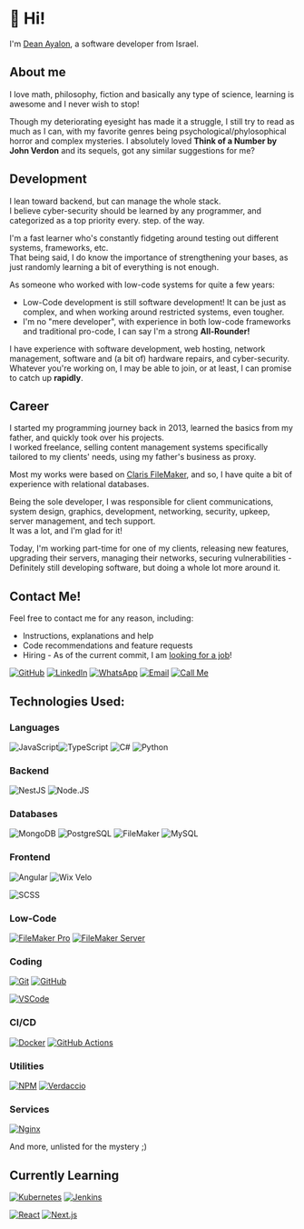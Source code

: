 # 👋 Hi!
I'm [Dean Ayalon](https://deanayalon.com), a software developer from Israel.<br>

## About me
I love math, philosophy, fiction and basically any type of science, learning is awesome and I never wish to stop!

Though my deteriorating eyesight has made it a struggle, I still try to read as much as I can, with my favorite genres being psychological/phylosophical horror and complex mysteries. I absolutely loved **Think of a Number by John Verdon** and its sequels, got any similar suggestions for me?

## Development
I lean toward backend, but can manage the whole stack.<br>
I believe cyber-security should be learned by any programmer, and categorized as a top priority every. step. of the way.

I'm a fast learner who's constantly fidgeting around testing out different systems, frameworks, etc.<br>
That being said, I do know the importance of strengthening your bases, as just randomly learning a bit of everything is not enough.

As someone who worked with low-code systems for quite a few years:
- Low-Code development is still software development! It can be just as complex, and when working around restricted systems, even tougher.
- I'm no "mere developer", with experience in both low-code frameworks and traditional pro-code, I can say I'm a strong **All-Rounder!**

I have experience with software development, web hosting, network management, software and (a bit of) hardware repairs, and cyber-security.<br>
Whatever you're working on, I may be able to join, or at least, I can promise to catch up **rapidly**.

## Career
I started my programming journey back in 2013, learned the basics from my father, and quickly took over his projects.<br>
I worked freelance, selling content management systems specifically tailored to my clients' needs, using my father's business as proxy.

Most my works were based on [Claris FileMaker](https://www.claris.com/filemaker/), and so, I have quite a bit of experience with relational databases.

Being the sole developer, I was responsible for client communications, system design, graphics, development, networking, security, upkeep, server management, and tech support.<br>
It was a lot, and I'm glad for it!

Today, I'm working part-time for one of my clients, releasing new features, upgrading their servers, managing their networks, securing vulnerabilities - Definitely still developing software, but doing a whole lot more around it.

## Contact Me!
Feel free to contact me for any reason, including:
- Instructions, explanations and help
- Code recommendations and feature requests
- Hiring - As of the current commit, I am [looking for a job](./files/Resumé.pdf)!

[![GitHub](https://img.shields.io/badge/github-%23121011.svg?style=for-the-badge&logo=github&logoColor=white)](https://github.com/DeanAyalon)
[![LinkedIn](https://img.shields.io/badge/linkedin-%230077B5.svg?style=for-the-badge&logo=linkedin&logoColor=white)](https://deanayalon.com/linkedin)
[![WhatsApp](https://img.shields.io/badge/WhatsApp-25D366?style=for-the-badge&logo=whatsapp&logoColor=white)](https://deanayalon.com/whatsapp)
[![Email](https://img.shields.io/badge/Email-3693F3?style=for-the-badge&logo=icloud&logoColor=white)](mailto:dev@deanayalon.com) 
[![Call Me](https://custom-icon-badges.demolab.com/badge/Call_Me-blue.svg?logo=phone&logoColor=white&style=for-the-badge)](tel:+972549009763)

## Technologies Used:
### Languages
![JavaScript](https://img.shields.io/badge/javascript-%23323330.svg?style=for-the-badge&logo=javascript&logoColor=%23F7DF1E)![TypeScript](https://img.shields.io/badge/TypeScript-3178C6.svg?style=for-the-badge&logo=typescript&logoColor=white)
![C#](https://img.shields.io/badge/C%23-512BD4.svg?style=for-the-badge&logo=C%23&logoColor=white)
![Python](https://img.shields.io/badge/python-3670A0?style=for-the-badge&logo=python&logoColor=ffdd54)

### Backend
![NestJS](https://img.shields.io/badge/NestJS-E0234E.svg?style=for-the-badge&logo=nestjs&logoColor=white)
![Node.JS](https://img.shields.io/badge/Node.JS-5FA04E.svg?style=for-the-badge&logo=node.js&logoColor=white)

### Databases
![MongoDB](https://img.shields.io/badge/mongodb-47A248.svg?style=for-the-badge&logo=mongodb&logoColor=white)
![PostgreSQL](https://img.shields.io/badge/postgresql-4169E1.svg?style=for-the-badge&logo=postgresql&logoColor=white)
![FileMaker](https://img.shields.io/badge/claris-filemaker-black.svg?style=for-the-badge&logo=claris&logoColor=white)
![MySQL](https://img.shields.io/badge/mysql-4479A1.svg?style=for-the-badge&logo=mysql&logoColor=white)

### Frontend
![Angular](https://img.shields.io/badge/angular-c3002f.svg?style=for-the-badge&logo=angular&logoColor=white)
![Wix Velo](https://img.shields.io/badge/velo-0C6EFC.svg?style=for-the-badge&logo=wix&logoColor=white)

![SCSS](https://img.shields.io/badge/sass%2Fscss-CC6699.svg?style=for-the-badge&logo=sass&logoColor=white)

### Low-Code
[![FileMaker Pro](https://img.shields.io/badge/claris-FileMaker_Pro-black.svg?style=for-the-badge&logo=claris&logoColor=white)](https://www.credly.com/badges/b7a53493-ce4f-45b5-871a-a220b8f6f166)
[![FileMaker Server](https://img.shields.io/badge/claris-FileMaker_Server-black.svg?style=for-the-badge&logo=claris&logoColor=white)](https://www.credly.com/earner/earned/badge/bbdd64a9-b1e0-48ac-9ab0-bbfb4d737204) 

### Coding
[![Git](https://img.shields.io/badge/git-F05032.svg?style=for-the-badge&logo=git&logoColor=white)](https://github.com/DeanAyalon)
[![GitHub](https://img.shields.io/badge/github-%23121011.svg?style=for-the-badge&logo=github&logoColor=white)](https://github.com/DeanAyalon)

[![VSCode](https://img.shields.io/badge/vscode-white.svg?style=for-the-badge&logo=visual-studio-code&logoColor=007ACC)](https://github.com/DeanAyalon)

### CI/CD
[![Docker](https://img.shields.io/badge/docker-%230db7ed.svg?style=for-the-badge&logo=docker&logoColor=white)](https://github.com/DeanAyalon/verdaccio/pkgs/container/verdaccio)
[![GitHub Actions](https://img.shields.io/badge/github-actions-%232671E5.svg?style=for-the-badge&logo=githubactions&logoColor=white)](https://github.com/DeanAyalon/verdaccio/actions)

### Utilities
[![NPM](https://img.shields.io/badge/NPM-%23CB3837.svg?style=for-the-badge&logo=npm&logoColor=white)](https://npmjs.com)
[![Verdaccio](https://img.shields.io/badge/Verdaccio-4B5E40.svg?style=for-the-badge&logo=verdaccio&logoColor=white)](https://npmjs.com)

### Services
[![Nginx](https://img.shields.io/badge/nginx-009639.svg?style=for-the-badge&logo=nginx&logoColor=white)](https://npmjs.com)

And more, unlisted for the mystery ;)

## Currently Learning
[![Kubernetes](https://img.shields.io/badge/kubernetes-white.svg?style=for-the-badge&logo=kubernetes&logoColor=326CE5)](https://npmjs.com)
[![Jenkins](https://img.shields.io/badge/jenkins-D24939.svg?style=for-the-badge&logo=jenkins&logoColor=white)](https://npmjs.com)

[![React](https://img.shields.io/badge/react-23272f.svg?style=for-the-badge&logo=react&logoColor=61DAFB)](https://npmjs.com)
[![Next.js](https://img.shields.io/badge/next.js-black.svg?style=for-the-badge&logo=next.js&logoColor=white)](https://npmjs.com)
